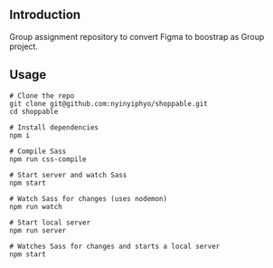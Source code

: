 ## Introduction

Group assignment repository to convert Figma to boostrap as Group project.

## Usage

```shell
# Clone the repo
git clone git@github.com:nyinyiphyo/shoppable.git
cd shoppable

# Install dependencies
npm i

# Compile Sass
npm run css-compile

# Start server and watch Sass
npm start

# Watch Sass for changes (uses nodemon)
npm run watch

# Start local server
npm run server

# Watches Sass for changes and starts a local server
npm start
```
